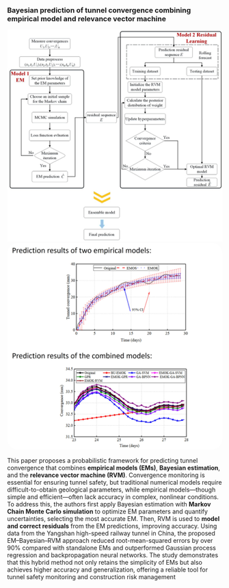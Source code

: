 ### Bayesian prediction of tunnel convergence combining empirical model and relevance vector machine

<div style="text-align: center;">
  <img src="/image/dp.jpg" alt="DT" style="width:600px; height:auto; border-radius:0%;" />
</div>



<div style="text-align: left;">
  <img src="/image/dp1.jpg" alt="DT" style="width:600px; height:auto; border-radius:5%;" />
</div>


This paper proposes a probabilistic framework for predicting tunnel convergence that combines **empirical models (EMs)**, **Bayesian estimation**, and the **relevance vector machine (RVM)**. Convergence monitoring is essential for ensuring tunnel safety, but traditional numerical models require difficult-to-obtain geological parameters, while empirical models—though simple and efficient—often lack accuracy in complex, nonlinear conditions. To address this, the authors first apply Bayesian estimation with **Markov Chain Monte Carlo simulation** to optimize EM parameters and quantify uncertainties, selecting the most accurate EM. Then, RVM is used to **model and correct residuals** from the EM predictions, improving accuracy. Using data from the Yangshan high-speed railway tunnel in China, the proposed EM–Bayesian–RVM approach reduced root-mean-squared errors by over 90% compared with standalone EMs and outperformed Gaussian process regression and backpropagation neural networks. The study demonstrates that this hybrid method not only retains the simplicity of EMs but also achieves higher accuracy and generalization, offering a reliable tool for tunnel safety monitoring and construction risk management
